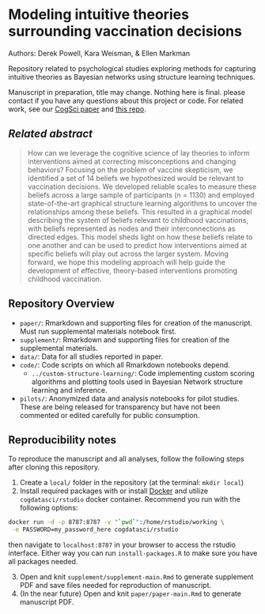 # Modeling intuitive theories surrounding vaccination decisions

Authors: Derek Powell, Kara Weisman, & Ellen Markman

Repository related to psychological studies exploring methods for capturing intuitive theories as Bayesian networks using structure learning techniques.

Manuscript in preparation, title may change. Nothing here is final. please contact if you have any questions about this project or code. For related work, see our [CogSci paper](https://mindmodeling.org/cogsci2018/papers/0183/0183.pdf) and [this repo](https://github.com/derekpowell/vaccbeliefs-cogsci2018).

## _Related abstract_

> How can we leverage the cognitive science of lay theories to inform interventions aimed at correcting misconceptions and changing behaviors? Focusing on the problem of vaccine skepticism, we identified a set of 14 beliefs we hypothesized would be relevant to vaccination decisions. We developed reliable scales to measure these beliefs across a large sample of participants (n = 1130) and employed state-of-the-art graphical structure learning algorithms to uncover the relationships among these beliefs. This resulted in a graphical model describing the system of beliefs relevant to childhood vaccinations, with beliefs represented as nodes and their interconnections as directed edges. This model sheds light on how these beliefs relate to one another and can be used to predict how interventions aimed at specific beliefs will play out across the larger system. Moving forward, we hope this modeling approach will help guide the development of effective, theory-based interventions promoting childhood vaccination.

## Repository Overview

* `paper/`: Rmarkdown and supporting files for creation of the manuscript. Must run supplemental materials notebook first.
* `supplement/`: Rmarkdown and supporting files for creation of the supplemental materials.
* `data/`: Data for all studies reported in paper.
* `code/`: Code scripts on which all Rmarkdown notebooks depend.
  * `../custom-structure-learning/`: Code implementing custom scoring algorithms and plotting tools used in Bayesian Network structure learning and inference.
* `pilots/`: Anonymized data and analysis notebooks for pilot studies. These are being released for transparency but have not been commented or edited carefully for public consumption.

## Reproducibility notes

To reproduce the manuscript and all analyses, follow the following steps after cloning this repository.

1. Create a `local/` folder in the repository (at the terminal: `mkdir local`)
2. Install required packages with or install [Docker](https://www.docker.com/) and utilize `cogdatasci/rstudio` docker container. Recommend you run with the following options:
```bash
docker run -d -p 8787:8787 -v "`pwd`":/home/rstudio/working \
 -e PASSWORD=my_password_here cogdatasci/rstudio
 ```
then navigate to `localhost:8787` in your browser to access the rstudio interface. Either way you can run `install-packages.R` to make sure you have all packages needed.
 
3. Open and knit `supplement/supplement-main.Rmd` to generate supplement PDF and save files needed for reproduction of manuscript.
4. (In the near future) Open and knit `paper/paper-main.Rmd` to generate manuscript PDF.
